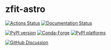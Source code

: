 # zfit-astro

[![Actions Status][actions-badge]][actions-link]
[![Documentation Status][rtd-badge]][rtd-link]

[![PyPI version][pypi-version]][pypi-link]
[![Conda-Forge][conda-badge]][conda-link]
[![PyPI platforms][pypi-platforms]][pypi-link]

[![GitHub Discussion][github-discussions-badge]][github-discussions-link]

<!-- SPHINX-START -->

<!-- prettier-ignore-start -->
[actions-badge]:            https://github.com/zfit/zfit-astro/workflows/CI/badge.svg
[actions-link]:             https://github.com/zfit/zfit-astro/actions
[conda-badge]:              https://img.shields.io/conda/vn/conda-forge/zfit-astro
[conda-link]:               https://github.com/conda-forge/zfit-astro-feedstock
[github-discussions-badge]: https://img.shields.io/static/v1?label=Discussions&message=Ask&color=blue&logo=github
[github-discussions-link]:  https://github.com/zfit/zfit-astro/discussions
[pypi-link]:                https://pypi.org/project/zfit-astro/
[pypi-platforms]:           https://img.shields.io/pypi/pyversions/zfit-astro
[pypi-version]:             https://img.shields.io/pypi/v/zfit-astro
[rtd-badge]:                https://readthedocs.org/projects/zfit-astro/badge/?version=latest
[rtd-link]:                 https://zfit-astro.readthedocs.io/en/latest/?badge=latest

<!-- prettier-ignore-end -->
